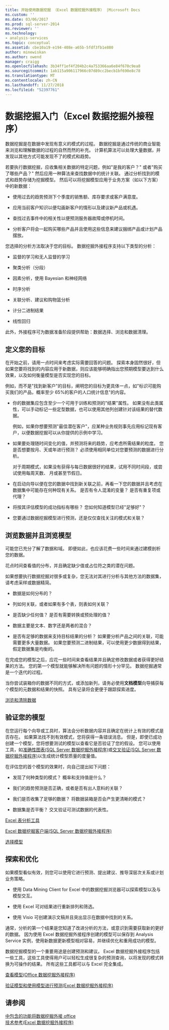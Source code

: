 ```yaml
---
title: 开始使用数据挖掘 （Excel 数据挖掘外接程序） |Microsoft Docs
ms.custom: ''
ms.date: 03/06/2017
ms.prod: sql-server-2014
ms.reviewer: ''
ms.technology:
- analysis-services
ms.topic: conceptual
ms.assetid: cbe10a19-e194-408e-a65b-5fdf3fb1e880
author: minewiskan
ms.author: owend
manager: craigg
ms.openlocfilehash: 3b34ff1ef4f204b2c4a753366aa6e84f678c9ea8
ms.sourcegitcommit: 1ab115a906117966c07d89cc2becb1bf690e8c78
ms.translationtype: MT
ms.contentlocale: zh-CN
ms.lasthandoff: 11/27/2018
ms.locfileid: "52397761"
---
```

# <a name="getting-started-with-data-mining-data-mining-add-ins-for-excel"></a>数据挖掘入门（Excel 数据挖掘外接程序）
  数据挖掘是在数据中发现有意义的模式的过程。 数据挖掘是通过传统的商业智能来浏览和理解数据的过程的自然而然的补充。 计算机算法可以处理大量数据，并发现以其他方式可能发现不了的模式和趋势。  
  
 若要执行数据挖掘，应收集相关数据的特定问题，例如"是我的客户？" 或者"购买了哪些产品？" 然后应用一种算法来查找数据中的统计关联。 通过分析找到的模式和趋势存储为挖掘模型。 然后可以将挖掘模型应用于业务方案（如以下方案）中的新数据：  
  
-   使用过去的趋势预测下个季度的销售额、库存要求或客户满意度。  
  
-   应用当前客户知识以便勾画新客户的情形以及建议新产品或机遇。  
  
-   查找过去事件中的相关性以便预测服务器故障或停机时间。  
  
-   分析客户将会一起购买哪些产品并且使用这些信息来建议捆绑产品或计划产品摆放。  
  
 您选择的分析方法取决于您的目标。 数据挖掘外接程序支持以下类型的分析：  
  
-   监督的学习和无人监督的学习  
  
-   聚类分析（分段）  
  
-   因素分析，使用 Bayesian 和神经网络  
  
-   时序分析  
  
-   关联分析、建议和购物篮分析  
  
-   计分二进制结果  
  
-   线性回归  
  
 此外，外接程序可为数据准备阶段提供帮助：数据选择、浏览和数据清理。  
  
## <a name="define-your-goal"></a>定义您的目标  
 在开始之前，请用一点时间来考虑实际需要回答的问题。 探索本身固然很好，但如果您要将找到的内容应用于新数据，则应该能够明确指出您预期模型要达到什么效果，以及如何衡量模型是否实现您的目标。  
  
 例如，而不是"找到新客户"的目标，阐明您的目标为更具体一点，如"标识可能购买我们的产品，概率至少 65%的客户的人口统计信息"的内容。  
  
-   你的数据集应包含至少一个可用于训练和预测的"结果"属性。 如果没有此类属性，可以手动标记一些定型数据，也可以使用其他列创建针对该结果的替代数据。  
  
     例如，如果你想要预测"最佳潜在客户"，应某种业务规则事先应用标记现有客户，以便数据挖掘可以从你提供的示例中学习。  
  
-   如果要处理随时间变化的值，并预测将来的趋势，应考虑所需结果的粒度。 您是否想要按月、天或年进行预测？ 必须使用相同单位对您要预测的数据进行分析。  
  
     对于周期模式，如果没有获得与每日数据很好的结果，试用不同时间段，或尝试使用每周天数、 月或甚至节假日。  
  
-   在启动向导以便在您的数据中找到新关联之前，再看一下您的数据并且考虑在数据集中可能存在何种现有关系。 是否有令人混淆的变量？ 是否有重复项或代理？  
  
-   将按其评估模型的成功指标有哪些？ 您如何知道模型已经"足够好"？  
  
-   您要通过数据挖掘模型进行预测，还是仅仅查找关注的模式和关联？  
  
## <a name="explore-your-data-and-explore-the-model"></a>浏览数据并且浏览模型  
 可能您已充分了解了数据和域。 即便如此，也应该花费一些时间来通过建模剖析您的数据。  
  
 花点时间查看值的分布，并且确定缺少值或占位符之类的潜在问题。  
  
 如果想要执行数据挖掘对很多或复杂，您无法对其进行分析与其他方法的数据集，请考虑采样或数据精简。  
  
-   数据是如何分布的？  
  
-   列如何关联，或者如果有多个表，则表如何关联？  
  
-   是否缺少任何值？ 是否有需要转换或预处理的值？  
  
-   数据主要是文本、数字还是两者的混合？  
  
-   是否有足够的数据来支持目标结果的分析？ 如果要分析产品之间的关联，可能需要更多大量数据。 如果您要预测二进制结果，可以使用更少数据得到结果，假定数据集是均衡的。  
  
 在完成您的模型之后，应花一些时间来查看结果并且确定修改数据或者获得更好结果的方法。 您的第一个模型就能够解决所有问题的情形十分罕见。 数据挖掘通常是一个迭代的过程。  
  
 当你尝试装箱你的数据不同的方式，或添加新列，请务必使用**文档模型**向导捕获每个模型的元数据和结果的快照。 具有记录将会更便于跟踪探索进度。  
  
 [浏览和清除数据](exploring-and-cleaning-data.md)  
  
## <a name="validate-your-model"></a>验证您的模型  
 在您运行每个向导或工具时，算法会分析数据内容并且确定在统计上有效的模式是否存在。 如果算法找不到有效模式，您将获得一条错误消息。 但是，即使已成功创建一个模型，您将想要测试的模型以查看它是否验证了您的假设。 您可以使用工具，如[准确性图表&#40;SQL Server 数据挖掘外接程序&#41;](accuracy-chart-sql-server-data-mining-add-ins.md)或[交叉验证&#40;SQL Server 数据挖掘外接程序&#41;](cross-validation-sql-server-data-mining-add-ins.md)以生成统计模型质量的度量值。  
  
 在评估您的首个模型的效果时，向自己提出如下问题：  
  
-   发现了何种类型的模式？ 概率和支持值是什么？  
  
-   我们的趋势预测是否正确，或者是否有出人意料的关联？  
  
-   我们是否收集了足够的数据？ 将数据装箱是否会产生更清晰的模式？  
  
-   数据集是否平衡？ 交叉验证可测试数据的代表性。  
  
 [Excel 表分析工具](table-analysis-tools-for-excel.md)  
  
 [Excel 数据挖掘客户端&#40;SQL Server 数据挖掘外接程序&#41;](data-mining-client-for-excel-sql-server-data-mining-add-ins.md)  
  
 [选择模型](choosing-a-model.md)  
  
## <a name="explore-and-refine"></a>探索和优化  
 如果模型看似有效，则您可以使用它进行预测、提出建议、推导深层次关系或计划业务策略。  
  
-   使用 Data Mining Client for Excel 中的数据挖掘浏览器可以探索模型以及与模型交互。  
  
-   使用 Excel 可对结果进行重新排列和筛选。  
  
-   使用 Visio 可创建演示文稿并且突出显示在数据中找到的关系。  
  
 通常，分析的第一个结果是您知道了改进分析的方法，或意识到需要获取新的更好的数据。 因为使用 Excel 数据挖掘外接程序创建的模型可以保存到 Analysis Service 实例，使用新数据更新模型相对容易，并继续优化和重用成功的模型。  
  
 数据挖掘模型的一个重要用途是创建预测和建议。 Excel 数据挖掘外接程序包括一些工具，这些工具使得用户可以轻松生成很复杂的预测查询，以将发现的模式转换为可操作的结果。 所有这些工具都可以与 Excel 完全集成。  
  
 [查看模型&#40;Office 数据挖掘外接程序&#41;](viewing-models-data-mining-add-ins-for-office.md)  
  
 [验证模型和使用模型进行预测&#40;Excel 数据挖掘外接程序&#41;](validating-models-and-using-models-for-prediction-data-mining-add-ins-for-excel.md)  
  
## <a name="see-also"></a>请参阅  
 [中包含的功能将数据挖掘外接 office](what-s-included-in-the-data-mining-add-ins-for-office.md)   
 [技术参考&#40;Excel 数据挖掘外接程序&#41;](technical-reference-data-mining-add-ins-for-excel.md)  
  
  
